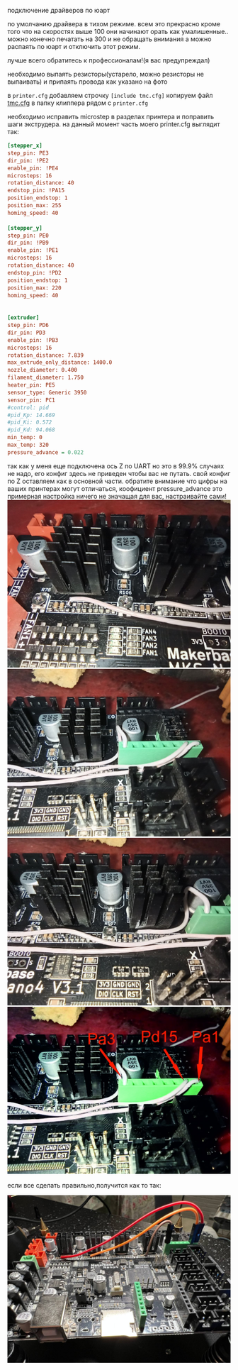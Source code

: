 подключение драйверов по юарт 


по умолчанию драйвера в тихом режиме. всем это прекрасно кроме того что на скоростях выше 100 они начинают орать как умалишенные.. можно конечно печатать на 300 и не обращать внимания а можно распаять по юарт и отключить этот режим.

лучше всего обратитесь к профессионалам!(я вас предупреждал)

необходимо выпаять резисторы(устарело, можно резисторы не выпаивать) и припаять провода как указано на фото

в `printer.cfg` добавляем строчку `[include tmc.cfg]`
копируем файл [tmc.cfg](tmc.cfg) в папку  клиппера рядом с `printer.cfg` 

необходимо исправить microstep в разделах принтера и поправить шаги экструдера.
на данный момент часть моего printer.cfg выглядит так:

```cfg
[stepper_x]
step_pin: PE3
dir_pin: !PE2
enable_pin: !PE4
microsteps: 16
rotation_distance: 40
endstop_pin: !PA15
position_endstop: 1
position_max: 255
homing_speed: 40

[stepper_y]
step_pin: PE0
dir_pin: !PB9
enable_pin: !PE1
microsteps: 16
rotation_distance: 40
endstop_pin: !PD2
position_endstop: 1
position_max: 220
homing_speed: 40


[extruder]
step_pin: PD6
dir_pin: PD3
enable_pin: !PB3
microsteps: 16
rotation_distance: 7.839
max_extrude_only_distance: 1400.0
nozzle_diameter: 0.400
filament_diameter: 1.750
heater_pin: PE5
sensor_type: Generic 3950
sensor_pin: PC1
#control: pid
#pid_Kp: 14.669
#pid_Ki: 0.572
#pid_Kd: 94.068
min_temp: 0
max_temp: 320
pressure_advance = 0.022
```
так как у меня еще подключена ось Z по UART но это в 99.9% случаях не надо, его конфиг здесь не приведен чтобы вас не путать. свой конфиг по Z оставляем как в основной части.
обратите внимание что цифры на ваших принтерах могут отличаться, коофициент pressure_advance это примерная настройка ничего не значащая для вас, настраивайте сами!
![1](1.jpg)
![2](2.jpg)
![3](3.jpg)
![4](4.jpg)

если все сделать правильно,получится как то так:

![5](itog.jpg)
